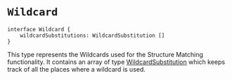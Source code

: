 # `Wildcard`

```TS
interface Wildcard {
    wildcardSubstitutions: WildcardSubstitution []
}
```

This type represents the Wildcards used for the Structure Matching functionality. It contains an array of type [WildcardSubstitution](WildcardSubstitution.md) which keeps track of all the places where a wildcard is used.